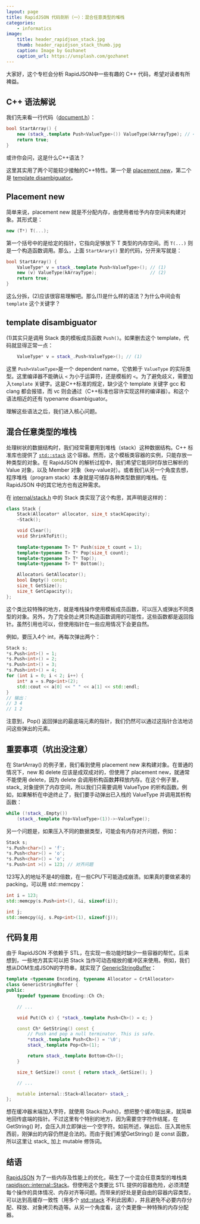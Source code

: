 ```yaml
---
layout: page
title: RapidJSON 代码剖析（一）：混合任意类型的堆栈
categories:
    - informatics
image:
    title: header_rapidjson_stack.jpg
    thumb: header_rapidjson_stack_thumb.jpg
    caption: Image by Gozhanet
    caption_url: https://unsplash.com/gozhanet
---
```


大家好，这个专栏会分析 RapidJSON中一些有趣的 C++ 代码，希望对读者有所裨益。

## C++ 语法解说

我们先来看一行代码（[document.h][StartArray]）：

~~~cpp
bool StartArray() {
    new (stack_.template Push<ValueType>()) ValueType(kArrayType); // <--
    return true;
}
~~~

或许你会问，这是什么C++语法？

这里其实用了两个可能较少接触的C++特性。第一个是 [placement new][placement new]，第二个是 [template disambiguator][template disambiguator]。

## Placement new

简单来说，placement new 就是不分配内存，由使用者给予内存空间来构建对象。其形式是：

~~~cpp
new (T*) T(...);
~~~

第一个括号中的是给定的指针，它指向足够放下 T 类型的内存空间。而 `T(...)` 则是一个构造函数调用。那么，上面 `StartArary()` 里的代码，分开来写就是：

~~~cpp
bool StartArray() {
    ValueType* v = stack_.template Push<ValueType>(); // (1)
    new (v) ValueType(kArrayType);                    // (2)
    return true;
}
~~~

这么分拆，(2)应该很容易理解吧。那么(1)是什么样的语法？为什么中间会有 `template` 这个关键字？

## template disambiguator

(1)其实只是调用 Stack 类的模板成员函数 `Push()`。如果删去这个 template，代码就显得正常一点：

~~~cpp
    ValueType* v = stack_.Push<ValueType>(); // (1)
~~~

这里 `Push<ValueType>`是一个 dependent name，它依赖于 `ValueType` 的实际类型。这里编译器不能确认 `<` 为小于运算符，还是模板的 `<`。为了避免歧义，需要加入`template` 关键字。这是C++标准的规定，缺少这个 template 关键字 gcc 和 clang 都会报错，而 vc 则会通过（C++标准也容许实现这样的编译器）。和这个语法相近的还有 typename disambiguator。

理解这些语法之后，我们进入核心问题。

## 混合任意类型的堆栈

处理树状的数据结构时，我们经常需要用到堆栈（stack）这种数据结构。C++ 标准库也提供了 [`std::stack`][stdstack] 这个容器。然而，这个模板类容器的实例，只能存放一种类型的对象。在 RapidJSON 的解析过程中，我们希望它能同时存放已解析的 Value 对象，以及 Member 对象（key-value对）。或者我们从另一个角度去想，程序堆栈（program stack）本身就是可储存各种类型数据的堆栈。在 RapidJSON 中的其它地方也有这种需求。

在 [internal/stack.h][stack.h] 中的 Stack 类实现了这个构思，其声明是这样的：

~~~cpp
class Stack {
    Stack(Allocator* allocator, size_t stackCapacity);
    ~Stack();

    void Clear();
    void ShrinkToFit();
    
    template<typename T> T* Push(size_t count = 1);
    template<typename T> T* Pop(size_t count);
    template<typename T> T* Top();
    template<typename T> T* Bottom();

    Allocator& GetAllocator();
    bool Empty() const;
    size_t GetSize();
    size_t GetCapacity();
};
~~~

这个类比较特殊的地方，就是堆栈操作使用模板成员函数，可以压入或弹出不同类型的对象。另外，为了完全防止拷贝构造函数调用的可能性，这些函数都是返回指针。虽然引用也可以，但使用指针在一些应用情况下会更自然。

例如，要压入4个 int，再每次弹出两个：

~~~cpp
Stack s;
*s.Push<int>() = 1;
*s.Push<int>() = 2;
*s.Push<int>() = 3;
*s.Push<int>() = 4;
for (int i = 0; i < 2; i++) {
    int* a = s.Pop<int>(2);
    std::cout << a[0] << " " << a[1] << std::endl;
}
// 输出：
// 3 4
// 1 2
~~~

注意到，Pop() 返回弹出的最底端元素的指针，我们仍然可以通过这指针合法地访问这些弹出的元素。

## 重要事项（坑出没注意）

在 StartArray() 的例子里，我们看到使用 placement new 来构建对象。在普通的情况下，new 和 delete 应该是成双成对的，但使用了 placement new，就通常不能使用 delete，因为 delete 会调用析构函数**并**释放内存。在这个例子里，stack_ 对象提供了内存空间，所以我们只需要调用 ValueType 的析构函数。例如，如果解析在中途终止了，我们要手动弹出已入栈的 ValueType 并调用其析构函数：

~~~cpp
while (!stack_.Empty())
    (stack_.template Pop<ValueType>(1))->~ValueType();
~~~

另一个问题是，如果压入不同的数据类型，可能会有内存对齐问题，例如：

~~~cpp
Stack s;
*s.Push<char>() = 'f';
*s.Push<char>() = 'o';
*s.Push<char>() = 'o';
*s.Push<int >() = 123; // 对齐问题
~~~

123写入的地址不是4的倍数，在一些CPU下可能造成崩溃。如果真的要做紧凑的packing，可以用 std::memcpy：

~~~cpp
int i = 123;
std::memcpy(s.Push<int>(), &i, sizeof(i));

int j;
std::memcpy(&j, s.Pop<int>(1), sizeof(j));
~~~

## 代码复用

由于 RapidJSON 不依赖于 STL，在实现一些功能时缺少一些容器的帮忙。后来想到，一些地方其实可以把 Stack 当作可动态缩放的缓冲区来使用。例如，我们想从DOM生成JSON的字符串，就实现了 [GenericStringBuffer][genericstringbuffer.h]：

~~~cpp
template <typename Encoding, typename Allocator = CrtAllocator>
class GenericStringBuffer {
public:
    typedef typename Encoding::Ch Ch;
    
    // ...    

    void Put(Ch c) { *stack_.template Push<Ch>() = c; }

    const Ch* GetString() const {
        // Push and pop a null terminator. This is safe.
        *stack_.template Push<Ch>() = '\0';
        stack_.template Pop<Ch>(1);

        return stack_.template Bottom<Ch>();
    }

    size_t GetSize() const { return stack_.GetSize(); }

    // ...

    mutable internal::Stack<Allocator> stack_;
};
~~~

想在缓冲器末端加入字符，就使用 Stack::Push<Ch>()，想把整个缓冲取出来，就简单地回传底端的指针。不过这里有个特别的地方，因为需要空字符作结尾，在 GetString() 时，会压入并立即弹出一个空字符。如前所述，弹出后、压入其他东西前，刚弹出的内容仍然是合法的。而由于我们希望GetString() 是 const 函数，所以这里让 stack_ 加上 mutable 修饰词。

## 结语

[RapidJSON][rapidjson] 为了一些内存及性能上的优化，萌生了一个混合任意类型的堆栈类 [rapidjson::internal::Stack][stack.h]。但使用这个类要比 STL 提供的容器危险，必须清楚每个操作的具体情况、内存对齐等问题。而带来的好处是更自由的容器内容类型，可以达到高缓存一致性（用多个 [std::stack][stdstack] 不利此因素），并且避免不必要内存分配、释放、对象拷贝构造等。从另一个角度看，这个类更像一种特殊的内存分配器。

[rapidjson]: https://github.com/miloyip/rapidjson
[userguide-zh]: http://miloyip.github.io/rapidjson/zh-cn/
[StartArray]: https://github.com/miloyip/rapidjson/blob/v1.0.1/include/rapidjson/document.h#L1892
[placement new]: http://en.cppreference.com/w/cpp/language/new
[template disambiguator]: http://en.cppreference.com/w/cpp/language/dependent_name
[stdstack]: http://en.cppreference.com/w/cpp/container/stack
[stack.h]: https://github.com/miloyip/rapidjson/blob/v1.0.1/include/rapidjson/internal/stack.h
[genericstringbuffer.h]: https://github.com/miloyip/rapidjson/blob/v1.0.1/include/rapidjson/stringbuffer.h


